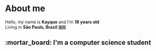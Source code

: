 <h1>About me</h1>
Hello, my name is <strong>Kayque</strong> and I'm <strong>18 years old</strong></br>
Living in <strong>São Paulo, Brazil 🇧🇷</strong> </br>


<h2>:mortar_board: I'm a computer science student </h2>
<!--
:black_square_button: C#</br>
:ballot_box_with_check:
-->
